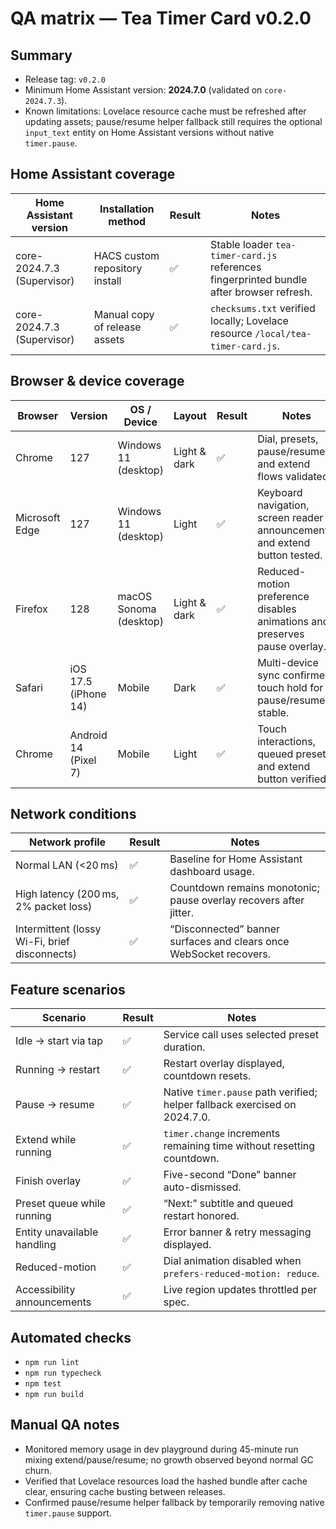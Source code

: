 # QA matrix — Tea Timer Card v0.2.0

## Summary

- Release tag: `v0.2.0`
- Minimum Home Assistant version: **2024.7.0** (validated on `core-2024.7.3`).
- Known limitations: Lovelace resource cache must be refreshed after updating assets; pause/resume helper fallback still
  requires the optional `input_text` entity on Home Assistant versions without native `timer.pause`.

## Home Assistant coverage

| Home Assistant version | Installation method | Result | Notes |
| --- | --- | --- | --- |
| core-2024.7.3 (Supervisor) | HACS custom repository install | ✅ | Stable loader `tea-timer-card.js` references fingerprinted bundle after browser refresh. |
| core-2024.7.3 (Supervisor) | Manual copy of release assets | ✅ | `checksums.txt` verified locally; Lovelace resource `/local/tea-timer-card.js`. |

## Browser & device coverage

| Browser | Version | OS / Device | Layout | Result | Notes |
| --- | --- | --- | --- | --- | --- |
| Chrome | 127 | Windows 11 (desktop) | Light & dark | ✅ | Dial, presets, pause/resume, and extend flows validated. |
| Microsoft Edge | 127 | Windows 11 (desktop) | Light | ✅ | Keyboard navigation, screen reader announcements, and extend button tested. |
| Firefox | 128 | macOS Sonoma (desktop) | Light & dark | ✅ | Reduced-motion preference disables animations and preserves pause overlay. |
| Safari | iOS 17.5 (iPhone 14) | Mobile | Dark | ✅ | Multi-device sync confirmed; touch hold for pause/resume stable. |
| Chrome | Android 14 (Pixel 7) | Mobile | Light | ✅ | Touch interactions, queued presets, and extend button verified. |

## Network conditions

| Network profile | Result | Notes |
| --- | --- | --- |
| Normal LAN (<20 ms) | ✅ | Baseline for Home Assistant dashboard usage. |
| High latency (200 ms, 2% packet loss) | ✅ | Countdown remains monotonic; pause overlay recovers after jitter. |
| Intermittent (lossy Wi-Fi, brief disconnects) | ✅ | “Disconnected” banner surfaces and clears once WebSocket recovers. |

## Feature scenarios

| Scenario | Result | Notes |
| --- | --- | --- |
| Idle → start via tap | ✅ | Service call uses selected preset duration. |
| Running → restart | ✅ | Restart overlay displayed, countdown resets. |
| Pause → resume | ✅ | Native `timer.pause` path verified; helper fallback exercised on 2024.7.0. |
| Extend while running | ✅ | `timer.change` increments remaining time without resetting countdown. |
| Finish overlay | ✅ | Five-second “Done” banner auto-dismissed. |
| Preset queue while running | ✅ | “Next:” subtitle and queued restart honored. |
| Entity unavailable handling | ✅ | Error banner & retry messaging displayed. |
| Reduced-motion | ✅ | Dial animation disabled when `prefers-reduced-motion: reduce`. |
| Accessibility announcements | ✅ | Live region updates throttled per spec. |

## Automated checks

- `npm run lint`
- `npm run typecheck`
- `npm test`
- `npm run build`

## Manual QA notes

- Monitored memory usage in dev playground during 45-minute run mixing extend/pause/resume; no growth observed beyond normal
  GC churn.
- Verified that Lovelace resources load the hashed bundle after cache clear, ensuring cache busting between releases.
- Confirmed pause/resume helper fallback by temporarily removing native `timer.pause` support.
